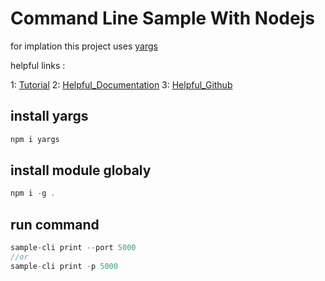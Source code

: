 # Command Line Sample With Nodejs
for implation this project uses [yargs](https://www.npmjs.com/package/yargs)

helpful links :

1: [Tutorial](https://codezup.com/run-node-js-command-line-arguments-yargs-npm/)
2: [Helpful_Documentation](https://yargs.js.org/docs/#demandOption)
3: [Helpful_Github](https://github.com/yargs/yargs/blob/HEAD/docs/api.md)

## install yargs

```javascript
npm i yargs
```

## install module globaly
```javascript
npm i -g .
```

## run command 
```javascript
sample-cli print --port 5000
//or
sample-cli print -p 5000